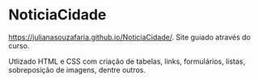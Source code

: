 # NoticiaCidade
https://julianasouzafaria.github.io/NoticiaCidade/.
Site guiado através do curso.

Utlizado HTML e CSS com criação de tabelas, links, formulários, listas, sobreposição de imagens, dentre outros.
